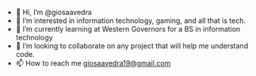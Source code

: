 - 👋 Hi, I’m @giosaavedra
- 👀 I’m interested in information technology, gaming, and all that is tech.
- 🌱 I’m currently learning at Western Governors for a BS in information technology
- 💞️ I’m looking to collaborate on any project that will help me understand code.
- 📫 How to reach me giosaavedra19@gmail.com

<!---
giosaavedra/giosaavedra is a ✨ special ✨ repository because its `README.md` (this file) appears on your GitHub profile.
You can click the Preview link to take a look at your changes.
--->
